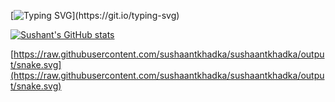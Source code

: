 [![Typing SVG](https://readme-typing-svg.demolab.com?font=Fira+Code&pause=1000&random=false&width=435&lines=I+am+just+having+fun.;Thank+You!)](https://git.io/typing-svg)

[![Sushant's GitHub stats](https://github-readme-stats.vercel.app/api?username=sushaantkhadka)](https://github.com/sushaantkhadka/github-readme-stats)

[https://raw.githubusercontent.com/sushaantkhadka/sushaantkhadka/output/snake.svg](https://raw.githubusercontent.com/sushaantkhadka/sushaantkhadka/output/snake.svg)
